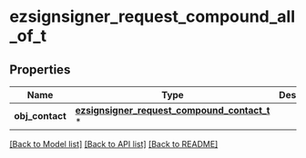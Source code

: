 # ezsignsigner_request_compound_all_of_t

## Properties
Name | Type | Description | Notes
------------ | ------------- | ------------- | -------------
**obj_contact** | [**ezsignsigner_request_compound_contact_t**](ezsignsigner_request_compound_contact.md) \* |  | 

[[Back to Model list]](../README.md#documentation-for-models) [[Back to API list]](../README.md#documentation-for-api-endpoints) [[Back to README]](../README.md)


